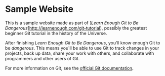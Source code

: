 # Sample Website

This is a sample website made as part of [*Learn Enough Git to Be Dangerous*]http://learnenough.com/git-tutorial), possibly the greatest beginner Git tutorial in the history of the Universe.

After finishing *Learn Enough Git to Be Dangerous*, you'll know enough Git to be *dangerous*. This means you'll be able to use Git to track changes in your projects, back up data, share your work with others, and collaborate with programmers and other users of Git.

For more information on Git, see the [official Git documentation](https://git-scm.com).
